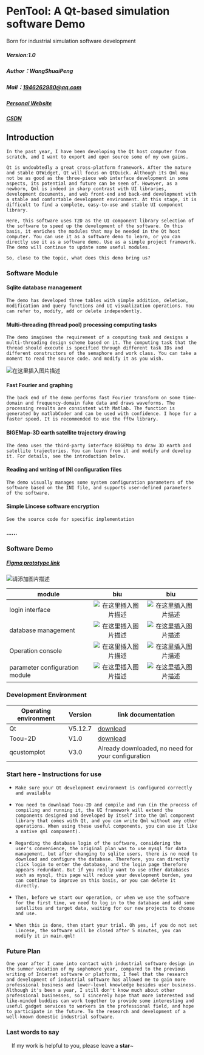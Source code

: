 ﻿# PenTool: A Qt-based simulation software Demo

Born for industrial simulation software development

##### Version:1.0

##### Author：WangShuaiPeng

##### Mail：1946262980@qq.com

##### [Personal Website](http://101.43.234.220:8090/)

##### [CSDN](https://blog.csdn.net/qq_47898198)

## Introduction 

```
In the past year, I have been developing the Qt host computer from scratch, and I want to export and open source some of my own gains.

Qt is undoubtedly a great cross-platform framework. After the mature and stable QtWidget, Qt will focus on QtQuick. Although its Qml may not be as good as the three-piece web interface development in some aspects, its potential and future can be seen of. However, as a newborn, Qml is indeed in sharp contrast with UI libraries, development documents, and web front-end and back-end development with a stable and comfortable development environment. At this stage, it is difficult to find a complete, easy-to-use and stable UI component library.

Here, this software uses T2D as the UI component library selection of the software to speed up the development of the software. On this basis, it enriches the modules that may be needed in the Qt host computer. You can use it as a software demo to learn, or you can directly use it as a software demo. Use as a simple project framework. The demo will continue to update some useful modules. 

So, close to the topic, what does this demo bring us?
```

### Software Module

#### Sqlite database management

```
The demo has developed three tables with simple addition, deletion, modification and query functions and UI visualization operations. You can refer to, modify, add or delete independently.
```

#### Multi-threading (thread pool) processing computing tasks

```
The demo imagines the requirement of a computing task and designs a multi-threading design scheme based on it. The computing task that the thread should execute is specified through different task IDs and different constructors of the semaphore and work class. You can take a moment to read the source code. and modify it as you wish.
```


![在这里插入图片描述](https://img-blog.csdnimg.cn/f0f809dbb6154198888caa273972886d.png)

#### Fast Fourier and graphing

```
The back end of the demo performs fast Fourier transform on some time-domain and frequency-domain fake data and draws waveforms. The processing results are consistent with Matlab. The function is generated by matlabCoder and can be used with confidence. I hope for a faster speed. It is recommended to use the fftw library.
```

#### BIGEMap-3D earth satellite trajectory drawing

```
The demo uses the third-party interface BIGEMap to draw 3D earth and satellite trajectories. You can learn from it and modify and develop it. For details, see the introduction below.
```

#### Reading and writing of INI configuration files

```
The demo visually manages some system configuration parameters of the software based on the INI file, and supports user-defined parameters of the software.
```

#### Simple Lincese software encryption

```
See the source code for specific implementation
```

#### ......

### Software Demo

##### [Figma prototype link](https://www.figma.com/file/SWHyOkFPrDCuUm0HNF5SWi/myApp?node-id=0%3A1)

![请添加图片描述](https://img-blog.csdnimg.cn/185c2172d7bc4e10b2b9e27f3539ad55.gif)


| module                         |                             biu                              |                             biu                              |
| ------------------------------ | :----------------------------------------------------------: | :----------------------------------------------------------: |
| login interface                | ![在这里插入图片描述](https://img-blog.csdnimg.cn/a49a6f6abe754ad4b48a03b604227281.png) | ![在这里插入图片描述](https://img-blog.csdnimg.cn/a0b9c4f79b7d462c82f6ad8bfc6cb547.png) |
| database management            | ![在这里插入图片描述](https://img-blog.csdnimg.cn/50fa5f9315d3414b998e28ede0fc838b.png) | ![在这里插入图片描述](https://img-blog.csdnimg.cn/df2bd975488b4a05b1374888815f36f6.png) |
| Operation console              | ![在这里插入图片描述](https://img-blog.csdnimg.cn/5705cc4d22e94040a0ac72ddab6ef9c1.png) | ![在这里插入图片描述](https://img-blog.csdnimg.cn/4e6270726f064abcb5ecfc602d95ee20.png) |
| parameter configuration module | ![在这里插入图片描述](https://img-blog.csdnimg.cn/ea3d3f3f445b47279b260fb3138c8839.png) | ![在这里插入图片描述](https://img-blog.csdnimg.cn/ae0fc9c8507c443096048a0d5591ca2f.png) |

### Development Environment

| Operating environment | Version | link documentation                                  |
| --------------------- | ------- | --------------------------------------------------- |
| Qt                    | V5.12.7 | [download](https://download.qt.io/archive/qt/5.12/) |
| Toou-2D               | V1.0    | [download](https://github.com/ShowFL/Toou-2D/)      |
| qcustomplot           | V3.0    | Already downloaded, no need for your configuration  |



### Start here - Instructions for use

- ```
  Make sure your Qt development environment is configured correctly and available
  ```

- ```
  You need to download Toou-2D and compile and run (in the process of compiling and running it, the UI framework will extend the components designed and developed by itself into the Qml component library that comes with Qt, and you can write Qml without any other operations. When using these useful components, you can use it like a native qml component).
  ```

- ```
  Regarding the database login of the software, considering the user's convenience, the original plan was to use mysql for data management, but after changing to sqlite users, there is no need to download and configure the database. Therefore, you can directly click login to enter the database, and the login page therefore appears redundant. But if you really want to use other databases such as mysql, this page will reduce your development burden, you can continue to improve on this basis, or you can delete it directly.
  ```

- ```
  Then, before we start our operation, or when we use the software for the first time, we need to log in to the database and add some satellites and target data, waiting for our new projects to choose and use.
  ```

- ```
  When this is done, then start your trial. Oh yes, if you do not set Lincese, the software will be closed after 5 minutes, you can modify it in main.qml!
  ```

### Future Plan

	One year after I came into contact with industrial software design in the summer vacation of my sophomore year, compared to the previous writing of Internet software or platforms, I feel that the research and development of industrial software has allowed me to gain more professional business and lower-level knowledge besides user business. Although it's been a year, I still don't know much about other professional businesses, so I sincerely hope that more interested and like-minded buddies can work together to provide some interesting and useful gadget services to workers in the professional field, and hope to participate in the future. To the research and development of a well-known domestic industrial software.

### Last words to say

&emsp;If my work is helpful to you, please leave a **star**~